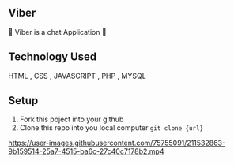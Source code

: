 ## Viber 

🤗 Viber is a chat Application 🤗 
 
## Technology Used 

HTML , CSS , JAVASCRIPT , PHP , MYSQL

## Setup 
1. Fork this poject into your github
2. Clone this repo into you local computer 
`git clone {url} `



https://user-images.githubusercontent.com/75755091/211532863-9b159514-25a7-4515-ba6c-27c40c7178b2.mp4

